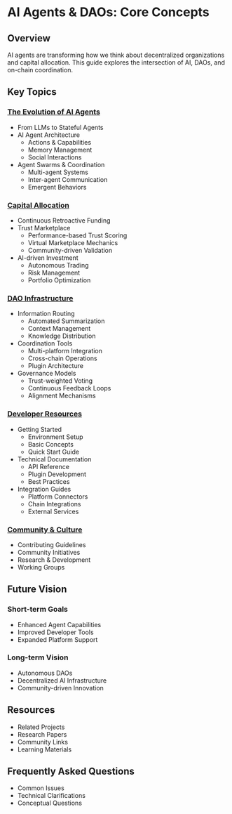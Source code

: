 # AI Agents & DAOs: Core Concepts

## Overview

AI agents are transforming how we think about decentralized organizations and capital allocation. This guide explores the intersection of AI, DAOs, and on-chain coordination.

## Key Topics

### [The Evolution of AI Agents](./ai-agents/evolution.md)

- From LLMs to Stateful Agents
- AI Agent Architecture
    - Actions & Capabilities
    - Memory Management
    - Social Interactions
- Agent Swarms & Coordination
    - Multi-agent Systems
    - Inter-agent Communication
    - Emergent Behaviors

### [Capital Allocation](./capital-allocation/index.md)

- Continuous Retroactive Funding
- Trust Marketplace
    - Performance-based Trust Scoring
    - Virtual Marketplace Mechanics
    - Community-driven Validation
- AI-driven Investment
    - Autonomous Trading
    - Risk Management
    - Portfolio Optimization

### [DAO Infrastructure](./dao-infrastructure/index.md)

- Information Routing
    - Automated Summarization
    - Context Management
    - Knowledge Distribution
- Coordination Tools
    - Multi-platform Integration
    - Cross-chain Operations
    - Plugin Architecture
- Governance Models
    - Trust-weighted Voting
    - Continuous Feedback Loops
    - Alignment Mechanisms

### [Developer Resources](./developer-resources/index.md)

- Getting Started
    - Environment Setup
    - Basic Concepts
    - Quick Start Guide
- Technical Documentation
    - API Reference
    - Plugin Development
    - Best Practices
- Integration Guides
    - Platform Connectors
    - Chain Integrations
    - External Services

### [Community & Culture](./community/index.md)

- Contributing Guidelines
- Community Initiatives
- Research & Development
- Working Groups

## Future Vision

### Short-term Goals

- Enhanced Agent Capabilities
- Improved Developer Tools
- Expanded Platform Support

### Long-term Vision

- Autonomous DAOs
- Decentralized AI Infrastructure
- Community-driven Innovation

## Resources

- Related Projects
- Research Papers
- Community Links
- Learning Materials

## Frequently Asked Questions

- Common Issues
- Technical Clarifications
- Conceptual Questions
